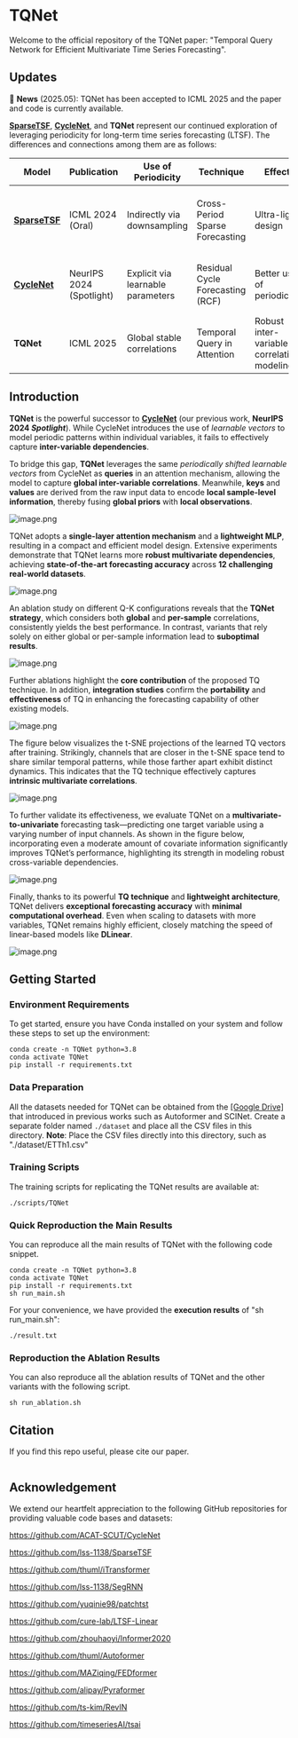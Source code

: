 # TQNet

Welcome to the official repository of the TQNet paper: "Temporal Query Network for Efficient Multivariate Time Series Forecasting". 



## Updates
🚩 **News** (2025.05): TQNet has been accepted to ICML 2025 and the paper and code is currently available.

[**SparseTSF**](https://github.com/lss-1138/SparseTSF), [**CycleNet**](https://github.com/ACAT-SCUT/CycleNet), and **TQNet** represent our continued exploration of leveraging periodicity for long-term time series forecasting (LTSF). 
The differences and connections among them are as follows:

| Model                                                  | Publication         | Use of Periodicity         | Technique                         | Effect                                | Efficiency                | Strengths                                            | Limitation                                      |
|--------------------------------------------------------|---------------------|----------------------------|-----------------------------------|----------------------------------------|----------------------------|------------------------------------------------------|-------------------------------------------------|
| [**SparseTSF**](https://github.com/lss-1138/SparseTSF) | ICML 2024 (Oral)    | Indirectly via downsampling | Cross-Period Sparse Forecasting   | Ultra-light design                     | < 1k parameters            | Extremely lightweight, near SOTA                    | Fails to cover multi-periods (solved by CycleNet) |
| [**CycleNet**](https://github.com/ACAT-SCUT/CycleNet)  | NeurIPS 2024 (Spotlight) | Explicit via learnable parameters | Residual Cycle Forecasting (RCF) | Better use of periodicity              | 100k ~ 1M parameters       | Strong performance on periodic data                 | Fails in multivariate modeling (solved by TQNet) |
| **TQNet**                                              | ICML 2025           | Global stable correlations   | Temporal Query in Attention       | Robust inter-variable correlation modeling | ~1M parameters             | Enhanced multivariate forecasting performance       | Hard to scale to ultra-long look-back inputs     |

## Introduction

**TQNet** is the powerful successor to [**CycleNet**](https://github.com/ACAT-SCUT/CycleNet) (our previous work, **NeurIPS 2024 *Spotlight***). While CycleNet introduces the use of *learnable vectors* to model periodic patterns within individual variables, it fails to effectively capture **inter-variable dependencies**.

To bridge this gap, **TQNet** leverages the same *periodically shifted learnable vectors* from CycleNet as **queries** in an attention mechanism, allowing the model to capture **global inter-variable correlations**. Meanwhile, **keys** and **values** are derived from the raw input data to encode **local sample-level information**, thereby fusing **global priors** with **local observations**.

![image.png](Figures/Figure1.png)

TQNet adopts a **single-layer attention mechanism** and a **lightweight MLP**, resulting in a compact and efficient model design.
Extensive experiments demonstrate that TQNet learns more **robust multivariate dependencies**, achieving **state-of-the-art forecasting accuracy** across **12 challenging real-world datasets**.

![image.png](Figures/Table2.png)

An ablation study on different Q-K configurations reveals that the **TQNet strategy**, which considers both **global** and **per-sample** correlations, consistently yields the best performance.
In contrast, variants that rely solely on either global or per-sample information lead to **suboptimal results**.

![image.png](Figures/Table3.png)

Further ablations highlight the **core contribution** of the proposed TQ technique.
In addition, **integration studies** confirm the **portability** and **effectiveness** of TQ in enhancing the forecasting capability of other existing models.

![image.png](Figures/Table4.png)

The figure below visualizes the t-SNE projections of the learned TQ vectors after training.
Strikingly, channels that are closer in the t-SNE space tend to share similar temporal patterns, while those farther apart exhibit distinct dynamics.
This indicates that the TQ technique effectively captures **intrinsic multivariate correlations**.

![image.png](Figures/Figure4.png)

To further validate its effectiveness, we evaluate TQNet on a **multivariate-to-univariate** forecasting task—predicting one target variable using a varying number of input channels.
As shown in the figure below, incorporating even a moderate amount of covariate information significantly improves TQNet’s performance, highlighting its strength in modeling robust cross-variable dependencies.

![image.png](Figures/Figure5.png)

Finally, thanks to its powerful **TQ technique** and **lightweight architecture**, TQNet delivers **exceptional forecasting accuracy** with **minimal computational overhead**.
Even when scaling to datasets with more variables, TQNet remains highly efficient, closely matching the speed of linear-based models like **DLinear**.

![image.png](Figures/Figure7.png)


## Getting Started

### Environment Requirements

To get started, ensure you have Conda installed on your system and follow these steps to set up the environment:

```
conda create -n TQNet python=3.8
conda activate TQNet
pip install -r requirements.txt
```

### Data Preparation

All the datasets needed for TQNet can be obtained from the [[Google Drive]](https://drive.google.com/file/d/1bNbw1y8VYp-8pkRTqbjoW-TA-G8T0EQf/view) that introduced in previous works such as Autoformer and SCINet. 
Create a separate folder named ```./dataset``` and place all the CSV files in this directory. 
**Note**: Place the CSV files directly into this directory, such as "./dataset/ETTh1.csv"


### Training Scripts

The training scripts for replicating the TQNet results are available at:

```
./scripts/TQNet
```

### Quick Reproduction the Main Results

You can reproduce all the main results of TQNet with the following code snippet.

```
conda create -n TQNet python=3.8
conda activate TQNet
pip install -r requirements.txt
sh run_main.sh
```

For your convenience, we have provided the **execution results** of "sh run_main.sh":
```
./result.txt
```

### Reproduction the Ablation Results

You can also reproduce all the ablation results of TQNet and the other variants with the following script.
```
sh run_ablation.sh
```

## Citation
If you find this repo useful, please cite our paper.
```

```

## Acknowledgement

We extend our heartfelt appreciation to the following GitHub repositories for providing valuable code bases and datasets:

https://github.com/ACAT-SCUT/CycleNet

https://github.com/lss-1138/SparseTSF

https://github.com/thuml/iTransformer

https://github.com/lss-1138/SegRNN

https://github.com/yuqinie98/patchtst

https://github.com/cure-lab/LTSF-Linear

https://github.com/zhouhaoyi/Informer2020

https://github.com/thuml/Autoformer

https://github.com/MAZiqing/FEDformer

https://github.com/alipay/Pyraformer

https://github.com/ts-kim/RevIN

https://github.com/timeseriesAI/tsai

